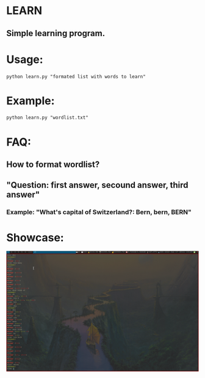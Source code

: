 # LEARN
## Simple learning program.

# Usage:
	python learn.py "formated list with words to learn"
# Example:
	python learn.py "wordlist.txt"

# FAQ:
## How to format wordlist?
## "Question: first answer, secound answer, third answer"
### Example: "What's capital of Switzerland?: Bern, bern, BERN"

# Showcase:
![showcase](README/showcase.png)
